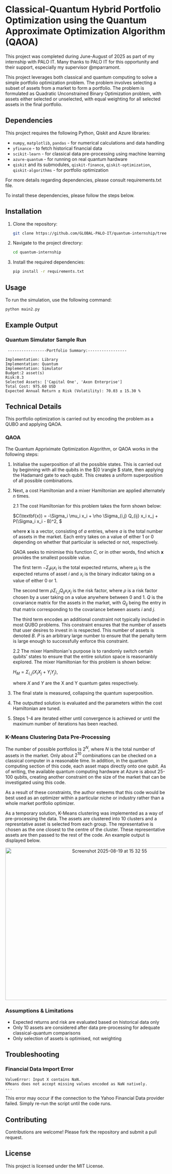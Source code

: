 # Classical-Quantum Hybrid Portfolio Optimization using the Quantum Approximate Optimization Algorithm (QAOA)

This project was completed during June-August of 2025 as part of my internship with PALO IT. Many thanks to PALO IT for this opportunity and their support, especially my supervisor @mparramont.

This project leverages both classical and quantum computing to solve a simple portfolio optimization problem. The problem involves selecting a subset of assets from a market to form a portfolio. The problem is formulated as Quadratic Unconstrained Binary Optimization problem, with assets either selected or unselected, with equal weighting for all selected assets in the final portfolio.

## Dependencies

This project requires the following Python, Qiskit and Azure libraries:

- `numpy`, `matplotlib`, `pandas` - for numerical calculations and data handling
- `yfinance` - to fetch historical financial data
- `scikit-learn` - for classical data pre-processing using machine learning
- `azure-quantum` - for running on real quantum hardware
- `qiskit` and its submodules, `qiskit-finance`, `qiskit-optimization`, `qiskit-algorithms` - for portfolio optimization

For more details regarding dependencies, please consult requirements.txt file.

To install these dependencies, please follow the steps below.

## Installation

1. Clone the repository:
    ```sh
    git clone https://github.com/GLOBAL-PALO-IT/quantum-internship/tree/main/docs
    ```
2. Navigate to the project directory:
    ```sh
    cd quantum-internship
    ```
3. Install the required dependencies:
    ```sh
    pip install -r requirements.txt
    ```

## Usage

To run the simulation, use the following command:
```sh
python main2.py
```
## Example Output

### Quantum Simulator Sample Run

```
 -----------------Portfolio Summary:-----------------

Implementation: Library
Implementation: Quantum
Implementation: Simulator
Budget:2 asset(s)
Risk:0.3
Selected Assets: ['Capital One', 'Axon Enterprise']
Total Cost: 975.60 USD
Expected Annual Return ± Risk (Volatility): 70.03 ± 15.30 %
```
## Technical Details

This portfolio optimization is carried out by encoding the problem as a QUBO and applying QAOA.

### QAOA

The Quantum Appriximate Optimization Algorithm, or QAOA works in the following steps:

1. Initialise the superposition of all the possible states. This is carried out by beginning with all the qubits in the $|0 \rangle $ state, then applying the Hadamard gate to each qubit. This creates a uniform superposition of all possible combinations.

2. Next, a cost Hamiltonian and a mixer Hamiltonian are applied alternately $n$ times. 

    2.1 The cost Hamiltonian for this problem takes the form shown below:

    $C(\textbf{x}) = -\Sigma_i \mu_i x_i + \rho \Sigma_{i,j} Q_{ij} x_i x_j + P(\Sigma_i x_i - B)^2, $

    where $\textbf{x}$ is a vector, consisting of $a$ entries, where $a$ is the total number of assets in the market. Each entry takes on a value of either 1 or 0 depending on whether that particular is selected or not, respectively. 

    QAOA seeks to minimise this function $C$, or in other words, find which $\textbf{x}$ provides the smallest possible value.

    The first term $-\Sigma_i \mu_i x_i$ is the total expected returns, where $\mu_i$ is the expected returns of asset $i$ and $x_i$ is the binary indicator taking on a value of either 0 or 1. 

    The second term $\rho \Sigma_{i,j} Q_{ij} x_i x_j$ is the risk factor, where $\rho$ is a risk factor chosen by a user taking on a value anywhere between 0 and 1. $Q$ is the covariance matrix for the assets in the market, with $Q_{ij}$ being the entry in that matrix corresponding to the covariance between assets $i$ and $j$.

    The third term encodes an additional constraint not typically included in most QUBO problems. This constraint ensures that the number of assets that user desires to invest in is respected. This number of assets is denoted $B$. $P$ is an arbitrary large number to ensure that the penalty term is large enough to successfully enforce this constraint.

    2.2 The mixer Hamiltonian's purpose is to randomly switch certain qubits' states to ensure that the entire solution space is reasonanbly explored. The mixer Hamiltonian for this problem is shown below:

    $H_M = \Sigma_{i,j} (X_iX_j + Y_iY_j),$

    where $X$ and $Y$ are the X and Y quantum gates respectively.

3. The final state is measured, collapsing the quantum superposition.

4. The outputted solution is evaluated and the parameters within the cost Hamiltonian are tuned.

5. Steps 1-4 are iterated either until convergence is achieved or until the maximum number of iterations has been reached.

### K-Means Clustering Data Pre-Processing

The number of possible portfolios is $2^N$, where $N$ is the total number of assets in the market. Only about $2^10$ combinations can be checked on a classical computer in a reasonable time. In addition, in the quantum computing section of this code, each asset maps directly onto one qubit. As of writing, the available quantum computing hardware at Azure is about 25-100 qubits, creating another constraint on the size of the market that can be investigated using this code.

As a result of these constraints, the author esteems that this code would be best used as an optimizer within a particular niche or industry rather than a whole market portfolio optimizer.

As a temporary solution, K-Means clustering was implemented as a way of pre-processing the data. The assets are clustered into 10 clusters and a represntative asset is selected from each group. The representative is chosen as the one closest to the centre of the cluster. These representative assets are then passed to the rest of the code. An example output is displayed below.

<div align="center">
<img width="635" height="476" alt="Screenshot 2025-08-19 at 15 32 55" src="https://github.com/user-attachments/assets/ae2d8b87-0ed4-4596-bfaa-fe251274c4e6" />
</div>

### Assumptions & Limitations

- Expected returns and risk are evaluated based on historical data only
- Only 10 assets are considered after data pre-processing for adequate classical-quantum comparisons
- Only selection of assets is optimised, not weighting

## Troubleshooting

### Financial Data Import Error
```
ValueError: Input X contains NaN.
KMeans does not accept missing values encoded as NaN natively.
...

```
This error may occur if the connection to the Yahoo Financial Data provider failed. Simply re-run the script until the code runs.

## Contributing

Contributions are welcome! Please fork the repository and submit a pull request.

## License

This project is licensed under the MIT License.
